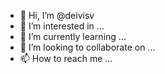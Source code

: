 - 👋 Hi, I’m @deivisv
- 👀 I’m interested in ...
- 🌱 I’m currently learning ...
- 💞️ I’m looking to collaborate on ...
- 📫 How to reach me ...

<!---
deivisv/deivisv is a ✨ special ✨ repository because its `README.md` (this file) appears on your GitHub profile.
You can click the Preview link to take a look at your changes.
--->
